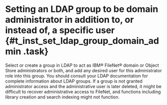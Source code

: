 # Setting an LDAP group to be domain administrator in addition to, or instead of, a specific user {#t_inst_set_ldap_group_domain_admin .task}

Select or create a group in LDAP to act as IBM® FileNet® domain or Object Store administrators or both, and add any desired user for this administrator role into this group. You should consult your LDAP documentation for complete information about LDAP groups. If a group is not granted administrator access and the administrative user is later deleted, it might be difficult to recover administrative access to FileNet, and functions including library creation and search indexing might not function.

